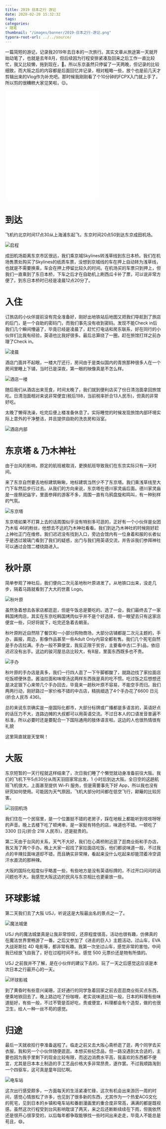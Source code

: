 ```yaml
---
title: 2019 日本之行 游记
date: 2020-02-20 15:32:32
tags:
categories:
- 随笔
thumbnail: "/images/banner/2019-日本之行-游记.png"
typora-root-url: ../../source/
---
```


一篇简短的游记，记录我2019年去日本的一次旅行。其实文章从旅途第一天就开始动笔了，也就是去年8月，但后续因为行程安排紧凑及回来之后工作一直比较忙，我又比较懒，拖到现在，🤣。所以东京虽然只停留了一天两晚，但记录的比较细致，而大阪之后的内容都是后面回忆并记录，相对粗略一些，放个也是前几天才剪辑出来的Vlog作为补充吧。那时候我刚刚看了个10分钟的FCPX入门就上手了，所以剪的很糟糕大家见笑啦，😌。

<iframe src="//player.bilibili.com/player.html?aid=84485339&cid=144505815&page=1" scrolling="no" border="0" frameborder="no" framespacing="0" allowfullscreen="true" style="min-height: 360px;"> </iframe>

# 到达

飞机约北京时间17点30从上海浦东起飞，东京时间20点50到达东京成田机场。

![启程](/images/2019-%E6%97%A5%E6%9C%AC%E4%B9%8B%E8%A1%8C-%E6%B8%B8%E8%AE%B0/%E5%90%AF%E7%A8%8B.jpg)

成田机场距离东京市区很远，我们乘京城Skylines转浅草线到东日本桥。我们在机场售票处购买了Skylines的纸质车票，没想到京城线的车在押上自动转为浅草线，也就是不需要换乘，车会在押上停留比较久的时间。在机场买的车票只到押上，但我们一直乘到了东日本桥，下车之后才在自助机上刷西瓜卡补了票，可以说非常方便了。到东日本桥时已经是凌晨12点20分了。

# 入住

订旅店的小伙伴提前没有完全准备好，刚好出地铁站后地图又把我们导航到了旅店的后门，是一个自助的密码门，而我们事先没有收到密码。发现不能Check in后我们几个瞬间懵逼了，毕竟已经是凌晨了，赶忙打电话和房东联系，好在同行的小伙伴们比我有经验，英语也比我好很多。最后总算绕了一圈，赶在旅馆打烊之前办理了Check in。

![凌晨](/images/2019-%E6%97%A5%E6%9C%AC%E4%B9%8B%E8%A1%8C-%E6%B8%B8%E8%AE%B0/%E5%87%8C%E6%99%A8.jpg)

酒店门面并不起眼，一楼大厅还行，房间由于是类似国内的青旅那种很多人在一个房间里睡上下铺，当时已是深夜，第一眼的映像真是不怎么样。

![酒店一楼](/images/2019-%E6%97%A5%E6%9C%AC%E4%B9%8B%E8%A1%8C-%E6%B8%B8%E8%AE%B0/%E9%85%92%E5%BA%97%E4%B8%80%E6%A5%BC.jpg)

随后我们从酒店出来觅食，时间太晚了，我们就到便利店买了份日清泡面拿回旅馆吃。日清泡面相对来说非常便宜(税后198，当前税率折合13人民币)，但真的非常好吃。

太晚了懒得洗澡，吃完后便上楼准备休息了。实际睡觉的时候发现旅馆内部环境实际上意外的干净整洁，并且提供自助的洗衣房和浴室。

![酒店内部](/images/2019-%E6%97%A5%E6%9C%AC%E4%B9%8B%E8%A1%8C-%E6%B8%B8%E8%AE%B0/%E9%85%92%E5%BA%97%E5%86%85%E9%83%A8.jpg)

# 东京塔 & 乃木神社

由于台风的影响，原定的航班被取消，更换航班导致我们在东京实际只有一天时间。

来了东京自然要去地标建筑瞅瞅，地标建筑当然少不了东京塔。我们乘浅草线至大门下车然后步行过去。从我们的方向来说，东京塔在德川家灵庙后面。德川家灵庙是一座祭祀庙宇，里面参拜的游客不多，周围一直有乌鸦盘旋和鸣叫，有一种别样的气氛。

![东京塔](/images/2019-%E6%97%A5%E6%9C%AC%E4%B9%8B%E8%A1%8C-%E6%B8%B8%E8%AE%B0/%E4%B8%9C%E4%BA%AC%E5%A1%94.jpg)

东京塔如果不打算上去的话周围似乎没有特别多可逛的，正好有一个小伙伴是女团乃木坂 46的粉丝，他想去不远的乃木神社看看。我们到达乃木神社的时候刚好赶上神社正门在维修。我们迟迟没有找到入口，旁边会馆内有一位身着和服的长者似乎是透过玻璃门看到了我们的疑惑，出门与我们用英语交流，并告诉我们参拜神社可以通过会馆二楼绕路进入。

# 秋叶原

简单参观了神社后，我们便向二次元圣地秋叶原进发了。从地铁口出来，没走几步，隔着马路就看到了大大的世嘉 Logo。

![秋叶原](/images/2019-%E6%97%A5%E6%9C%AC%E4%B9%8B%E8%A1%8C-%E6%B8%B8%E8%AE%B0/%E7%A7%8B%E5%8F%B6%E5%8E%9F.jpg)

虽然急着想去各家店都逛逛，但是午饭总是要吃的。选了一会，我们最终去了一家韩国烤肉店，其实在东京吃韩国烤肉似乎并不是个好选择，但一眼望去只有这家店便宜一些，只好将就下，吃完还急着去朝圣。

秋叶原附近自然除了餐饮和一小部分购物商场，大部分店铺都是二次元主题的，手办，画报，周边，影像作品甚至一些Adult Only内容全都有售。我们几个死宅自然是手办店拉满。手办一般不算便宜，我反正限于贫穷，主要看中古(二手)品，依旧迟迟没有出手。这边的骏河屋总店比较大，有8层，里面东西既多也不贵。

![手办](/images/2019-%E6%97%A5%E6%9C%AC%E4%B9%8B%E8%A1%8C-%E6%B8%B8%E8%AE%B0/%E6%89%8B%E5%8A%9E.jpg)

秋叶原的手办店是真多，我们一行四人逛了一下午脚都酸了，就路边找了家拉面店吃饭顺便休息。酱油拉面和味增汤这两样东西我是真的吃不惯。吃过饭之后想想还是决定狠下心来带几个手办回去，毕竟来一趟秋叶原不容易，不能空手而归。我们两两行动，刚好路过一家价格不错的中古店，精挑细选了4个手办花了6600 日元(折合人民币 436)。

总的来说东京确实是一座国际化都市，大部分标牌或广播都是多语言的，英语好点的话压力不大，连路边摊的大叔都可以用英语交流。不过日本人的口语发音普遍不标准，所以必要时还是要配合一下国际通用的肢体语言啦。这边的人也很热情很有礼貌

这里简直就是天堂啊！

# 大阪

东京短暂的一天行程就这样结束了，次日我们睡了个懒觉就动身准备前往大阪。我们的飞机下午5点30分从雨天羽田家常出发，1 小时后到达大阪。全日空的这趟航班飞机很大，上面甚至提供 Wi-Fi 服务，但是需要事先下好 App，所以我也没有研究如何使用。可能因为天气原因，飞机大部分时间都在低空飞行，颠簸的比较厉害。

![羽田机场](/images/2019-%E6%97%A5%E6%9C%AC%E4%B9%8B%E8%A1%8C-%E6%B8%B8%E8%AE%B0/%E7%BE%BD%E7%94%B0%E6%9C%BA%E5%9C%BA.jpg)

我们住在一个民宿里，是一个位置挺不错的老房子，踩在地板上都能听到吱吱呀呀的声音。晚上去楼下吃了顿烤串，是一家挺有特色的店，味道也不错。一顿吃了 3300 日元(折合 218 人民币)，还是挺贵的。

第二天由于台风的关系，天气不大好，我们在心斋桥附近逛了逛商业街和手办店，我又淘了两个手办。晚上大家一起找了家拉面店吃饭，他们都说味道一般，不过我点的辛辣拉面味道却不错，而且确实非常辣，看起来没什么吃起来却能顶着冷空调汗水直流的那种辣。

大阪的国际化程度似乎略差一些，有些地方是没有英语标牌的，不过开口问问的话问题也不大。我感觉大阪这边的民风与东京相比也更豪放一些。

# 环球影城

第二天我们去了大阪 USJ，听说这是大阪最出名的景点之一了。

![魔法城堡](/images/2019-%E6%97%A5%E6%9C%AC%E4%B9%8B%E8%A1%8C-%E6%B8%B8%E8%AE%B0/%E9%AD%94%E6%B3%95%E5%9F%8E%E5%A0%A1.jpeg)

USJ 内的魔法城堡真是让我非常惊叹，还原程度很高，活动也很有趣，仿佛真的在魔法世界里畅游了一番。之后又参加了《进击的巨人》主题活动，过山车，EVA 大战哥斯拉 4D 电影等，都非常有趣。我第一次坐过山车，感觉非常的害怕，中间我已经放飞自我了，好在过程时间不长。感觉 500 元票价还是物有所值的。

USJ 之前我并不了解，是在小伙伴的建议下去的，玩了一天之后感觉这应该是本次日本之行最开心的一天。

![环球影城](/images/2019-%E6%97%A5%E6%9C%AC%E4%B9%8B%E8%A1%8C-%E6%B8%B8%E8%AE%B0/%E7%8E%AF%E7%90%83%E5%BD%B1%E5%9F%8E.jpg)

到了黄昏时有些意兴阑珊，正好通行的同学急着回家之前去逛逛商业街买点东西，便乘地铁回去了。晚上路边吃了份咖喱，老实说味道比较一般，日本的料理有些味道挺好，有些一般，不过不管是否好吃，贵或便宜，料理都会有个造型，做的也很卫生，给人一种一丝不苟的感觉。

# 归途

最后一天就收拾行李准备返程了。临走之前又去大阪心斋桥逛了逛，两个同学去买衣服，我和另一个小伙伴随便逛逛。本想买些纪念品，但一路没遇到太合适的，主要也因为我手里剩下的现金比较有限，而这边消费水平高，我喜欢的东西都不便宜，尤其是日本本土制造的手工艺品价格大多非常昂贵，遂作罢。不过我顺路淘到一个四驱车，这可真是童年回忆啊。

![电车站](/images/2019-%E6%97%A5%E6%9C%AC%E4%B9%8B%E8%A1%8C-%E6%B8%B8%E8%AE%B0/%E7%94%B5%E8%BD%A6%E7%AB%99.jpeg)

这次出行感受颇多，一方面每天的生活紧凑忙碌，这次有机会出来游历一周的时间，感觉心情放松了许多，也见到了很多新的东西，尤其作为一个热爱ACG文化的死宅，见到日本的乡镇和电车站和番剧漫画里的重合度非常高，满满的都是既视感。虽然这次行程受到台风影响耽误了两天，来之后还断断续续在下雨，但我依然还是很开心很享受的，以后每年都争取能够找一些时间出来走走，毕竟人不能总是苟且，😄。